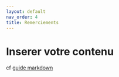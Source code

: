 ```yaml
---
layout: default
nav_order: 4
title: Remerciements
---
```


# Inserer votre contenu

cf [guide markdown](https://www.markdownguide.org/)